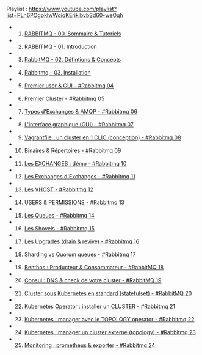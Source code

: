 Playlist : https://www.youtube.com/playlist?list=PLn6POgpklwWqiqKEriklbvbSd60-weOqh

- 1. [RABBITMQ - 00. Sommaire & Tutoriels](https://www.youtube.com/watch?v=w1-mmPvs1Tk)
- 2. [RABBITMQ - 01. Introduction](https://www.youtube.com/watch?v=yDpJiJmf1wo)
- 3. [RabbitMQ - 02. Défintions & Concepts](https://www.youtube.com/watch?v=-9-YmS6g7UU)
- 4. [Rabbitmq - 03. Installation](https://www.youtube.com/watch?v=mj6mLfwn_7s)
- 5. [Premier user & GUI - #Rabbitmq 04](https://www.youtube.com/watch?v=AUXbFuCRTI0)
- 6. [Premier Cluster - #Rabbitmq 05](https://www.youtube.com/watch?v=YSGWlV0RoVc)
- 7. [Types d'Exchanges & AMQP - #Rabbitmq 06](https://www.youtube.com/watch?v=MHOXEprO-h0)
- 8. [L'interface graphique (GUI) - #Rabbitmq 07](https://www.youtube.com/watch?v=XWP_6XORUQ4)
- 9. [Vagrantfile : un cluster en 1 CLIC (conception) - #Rabbitmq 08](https://www.youtube.com/watch?v=TsAbAm1TQbc)
- 10. [Binaires & Répertoires - #Rabbitmq 09](https://www.youtube.com/watch?v=ohCp91PmKUI)
- 11. [Les EXCHANGES : démo - #Rabbitmq 10](https://www.youtube.com/watch?v=A92yCQgJqSA)
- 12. [Les Exchanges d'Exchanges - #Rabbitmq 11](https://www.youtube.com/watch?v=JlMViqkt6NE)
- 13. [Les VHOST - #Rabbitmq 12](https://www.youtube.com/watch?v=7ghuqb8tqwk)
- 14. [USERS & PERMISSIONS - #Rabbitmq 13](https://www.youtube.com/watch?v=YEOi7l5dU2A)
- 15. [Les Queues - #Rabbitmq 14](https://www.youtube.com/watch?v=XfIeSLSmE6A)
- 16. [Les Shovels - #Rabbitmq 15](https://www.youtube.com/watch?v=CVzfso-QwN4)
- 17. [Les Upgrades (drain & revive) - #Rabbitmq 16](https://www.youtube.com/watch?v=YOnb1zzieX8)
- 18. [Sharding vs Quorum queues - #Rabbitmq 17](https://www.youtube.com/watch?v=T5uvJoKmzsg)
- 19. [Benthos : Producteur & Consommateur - #RabbitMQ 18](https://www.youtube.com/watch?v=W2VyAT_9TIU)
- 20. [Consul : DNS & check de votre cluster - #RabbitMQ 19](https://www.youtube.com/watch?v=RrnaH8Zl8Ss)
- 21. [Cluster sous Kubernetes en standard (statefulset) - #RabbitMQ 20](https://www.youtube.com/watch?v=jBp6MkQqpW8)
- 22. [Kubernetes Operator : installer un CLUSTER - #Rabbitmq 21](https://www.youtube.com/watch?v=dWTWSaLLeL4)
- 23. [Kubernetes : manager avec le TOPOLOGY operator - #Rabbitmq 22](https://www.youtube.com/watch?v=uA9tj2G9ClY)
- 24. [Kubernetes : manager un cluster externe (topology) - #Rabbitmq 23](https://www.youtube.com/watch?v=YFO5NGA8qMw)
- 25. [Monitoring : prometheus & exporter - #Rabbitmq 24](https://www.youtube.com/watch?v=y1_nu97BGuQ)
